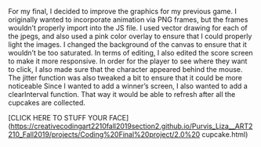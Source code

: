 For my final, I decided to improve the graphics for my previous game. I originally wanted to incorporate animation via PNG frames, but the frames wouldn’t properly import into the JS file. I used vector drawing for each of the jpegs, and also used a pink color overlay to ensure that I could properly light the images. I changed the background of the canvas to ensure that it wouldn’t be too saturated. 
In terms of editing, I also edited the score screen to make it more responsive. In order for the player to see where they want to click, I also made sure that the character appeared behind the mouse. The jitter function was also tweaked a bit to ensure that it could be more noticeable
Since I wanted to add a winner’s screen, I also wanted to add a clearInterval function. That way it would be able to refresh after all the cupcakes are collected.   



[CLICK HERE TO STUFF YOUR FACE](https://creativecodingart2210fall2019section2.github.io/Purvis_Liza__ART2210_Fall2019/projects/Coding%20Final%20project/2.0%20 cupcake.html)
